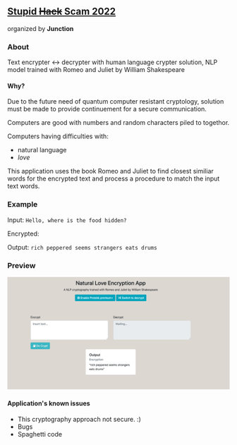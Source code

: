 ## [Stupid ~~Hack~~ Scam 2022](https://app.hackjunction.com/events/stupid-hack-2022)
organized by <b>Junction</b>

### About
Text encrypter <-> decrypter with human language crypter solution, NLP model trained with Romeo and Juliet by William Shakespeare

#### Why?

Due to the future need of quantum computer resistant cryptology, solution must be made to provide continuement for a secure communication.

Computers are good with numbers and random characters piled to togethor.

Computers having difficulties with:
- natural language
- <i>love</i>

This application uses the book Romeo and Juliet to find closest similiar words for the encrypted text and process a procedure to match the input text words.

### Example

Input:
<code>Hello, where is the food hidden?</code>

Encrypted:

Output:
<code>rich peppered seems strangers eats drums</code>

### Preview
<img src="https://github.com/eherra/stupidhack2022/blob/main/docs/images/info.png" alt="reviewPhoto">


#### Application's known issues
- This cryptography approach not secure. :)
- Bugs
- Spaghetti code